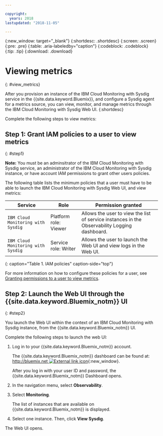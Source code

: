 ```yaml
---

copyright:
  years: 2018
lastupdated: "2018-11-05"

---
```


{:new_window: target="_blank"}
{:shortdesc: .shortdesc}
{:screen: .screen}
{:pre: .pre}
{:table: .aria-labeledby="caption"}
{:codeblock: .codeblock}
{:tip: .tip}
{:download: .download}

# Viewing metrics
{: #view_metrics}

After you provision an instance of the IBM Cloud Monitoring with Sysdig service in the {{site.data.keyword.Bluemix}}, and configure a Sysdig agent for a metrics source, you can view, monitor, and manage metrics through the IBM Cloud Monitoring with Sysdig Web UI.
{:shortdesc}

Complete the following steps to view metrics:


## Step 1: Grant IAM policies to a user to view metrics
{: #step1}

**Note:** You must be an adminsitrator of the IBM Cloud Monitoring with Sysdig service, an administrator of the IBM Cloud Monitoring with Sysdig instance, or have account IAM permissions to grant other users policies.

The following table lists the minimum policies that a user must have to be able to launch the IBM Cloud Monitoring with Sysdig Web UI, and view metrics:

| Service                        | Role                      | Permission granted                                                                            |
|--------------------------------|---------------------------|-----------------------------------------------------------------------------------------------|
| `IBM Cloud Monitoring with Sysdig` | Platform role: Viewer     | Allows the user to view the list of service instances in the Observability Logging dashboard. |
| `IBM Cloud Monitoring with Sysdig` | Service role: Writer      | Allows the user to launch the Web UI and view logs in the Web UI.                             |
{: caption="Table 1. IAM policies" caption-side="top"} 

For more information on how to configure these policies for a user, see [Granting permissions to a user to view metrics](/docs/services/Monitoring-with-Sysdig/iam_work.html#user_sysdig).


## Step 2: Launch the Web UI through the {{site.data.keyword.Bluemix_notm}} UI
{: #step2}

You launch the Web UI within the context of an IBM Cloud Monitoring with Sysdig instance, from the {{site.data.keyword.Bluemix_notm}} UI. 

Complete the following steps to launch the web UI:

1. Log in to your {{site.data.keyword.Bluemix_notm}} account.

    The {{site.data.keyword.Bluemix_notm}} dashboard can be found at: [http://bluemix.net ![External link icon](../../../icons/launch-glyph.svg "External link icon")](http://bluemix.net){:new_window}.

	After you log in with your user ID and password, the {{site.data.keyword.Bluemix_notm}} Dashboard opens.

2. In the navigation menu, select **Observability**. 

3. Select **Monitoring**. 

    The list of instances that are available on {{site.data.keyword.Bluemix_notm}} is displayed.

4. Select one instance. Then, click **View Sysdig**.

The Web UI opens.


